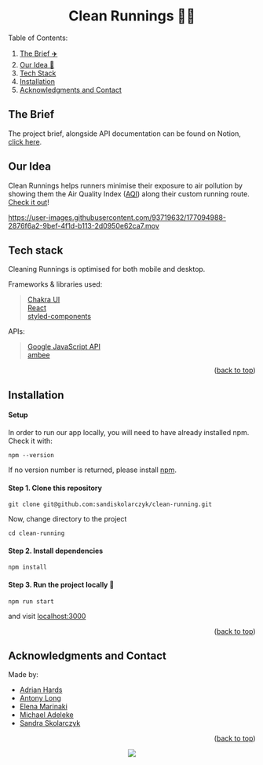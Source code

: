 <div hidden id="top"></div>

 <h1 align="center">Clean Runnings 🏃‍♀️</h1>

Table of Contents:
<ol>
  <li><a href="#the-brief">The Brief ✈️ </a></li>
  <li><a href="#our-idea">Our Idea 🏃  </a></li>
  <li><a href="#tech-stack">Tech Stack</a></li>
  <li><a href="#installation">Installation</a></li>
  <li><a href="#acknowledgments-and-contact">Acknowledgments and Contact</a></li>
</ol>

## The Brief

The project brief, alongside API documentation can be found on Notion, [click here](https://www.notion.so/planesstudio/Planes-Hackathon-Brief-a786934e04f0469ebbf4816149942c9a).

## Our Idea

Clean Runnings helps runners minimise their exposure to air pollution by showing them the Air Quality Index ([AQI](https://en.wikipedia.org/wiki/Air_quality_index)) along their custom running route. [Check it out](https://adrianhards.github.io/clean-runnings/)!

https://user-images.githubusercontent.com/93719632/177094988-2876f6a2-9bef-4f1d-b113-2d0950e62ca7.mov

## Tech stack

Cleaning Runnings is optimised for both mobile and desktop.

Frameworks & libraries used:
> [Chakra UI](https://chakra-ui.com/) <br>
> [React](https://reactjs.org/) <br>
> [styled-components](https://styled-components.com/docs)

APIs:
> [Google JavaScript API](https://developers.google.com/maps/documentation/javascript/react-map) <br>
> [ambee](https://www.getambee.com/)

<p align="right">(<a href="#top">back to top</a>)</p>

## Installation

#### Setup

In order to run our app locally, you will need to have already installed npm. Check it with:

```
npm --version
```

If no version number is returned, please install [npm](https://docs.npmjs.com/).

#### Step 1. Clone this repository

```
git clone git@github.com:sandiskolarczyk/clean-running.git
```

Now, change directory to the project

```
cd clean-running
```

#### Step 2. Install dependencies

```
npm install
```

#### Step 3. Run the project locally 🚀

```
npm run start
```

and visit [localhost:3000](http://localhost:3000/)

<p align="right">(<a href="#top">back to top</a>)</p>

## Acknowledgments and Contact

Made by:

* [Adrian Hards](https://github.com/adrianHards)
* [Antony Long](https://github.com/antonylong)
* [Elena Marinaki](https://github.com/elenamarinaki)
* [Michael Adeleke](https://github.com/11ma)
* [Sandra Skolarczyk](https://github.com/sandiskolarczyk)

<p align="right">(<a href="#top">back to top</a>)</p>

<p align="center">
  <img src="https://visitor-badge.laobi.icu/badge?page_id=sandiskolarczyk/clean-running" id="counter">
</p>
